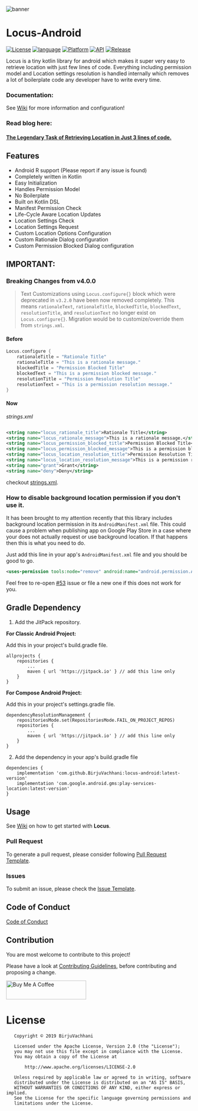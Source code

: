 ![banner](https://github.com/BirjuVachhani/locus-android/blob/master/new_banner.png)

# Locus-Android

[![License](https://img.shields.io/badge/License-Apache%202.0-2196F3.svg?style=for-the-badge)](https://opensource.org/licenses/Apache-2.0)
[![language](https://img.shields.io/github/languages/top/BirjuVachhani/location-extension-android.svg?style=for-the-badge&colorB=f18e33)](https://kotlinlang.org/)
[![Platform](https://img.shields.io/badge/Platform-Android-green.svg?style=for-the-badge)](https://www.android.com/)
[![API](https://img.shields.io/badge/API-16%2B-F44336.svg?style=for-the-badge)](https://android-arsenal.com/api?level=16)
[![Release](https://jitpack.io/v/BirjuVachhani/locus-android.svg?style=flat-square)](https://jitpack.io/BirjuVachhani/locus-android)

Locus is a tiny kotlin library for android which makes it super very easy to retrieve location with just few lines of
code. Everything including permission model and Location settings resolution is handled internally which removes a lot
of boilerplate code any developer have to write every time.

### Documentation:

See [Wiki](https://github.com/BirjuVachhani/locus-android/wiki) for more information and configuration!

### Read blog here:

#### [The Legendary Task of Retrieving Location in Just 3 lines of code.](https://birju.dev/posts/retrieve-location-in-just-3-lines-android/)

## Features

* Android R support (Please report if any issue is found)
* Completely written in Kotlin
* Easy Initialization
* Handles Permission Model
* No Boilerplate
* Built on Kotlin DSL
* Manifest Permission Check
* Life-Cycle Aware Location Updates
* Location Settings Check
* Location Settings Request
* Custom Location Options Configuration
* Custom Rationale Dialog configuration
* Custom Permission Blocked Dialog configuration

## IMPORTANT:

### Breaking Changes from v4.0.0

> Text Customizations using `Locus.configure{}` block which were deprecated in `v3.2.0` have been now removed completely. This means `rationaleText`, `rationaleTitle`, `blockedTitle`, `blockedText`, `resolutionTitle`, and `resolutionText` no longer exist on `Locus.configure{}`. Migration would be to customize/override them from `strings.xml`.

#### Before

```kotlin
Locus.configure {
    rationaleTitle = "Rationale Title"
    rationaleTitle = "This is a rationale message."
    blockedTitle = "Permission Blocked Title"
    blockedText = "This is a permission blocked message."
    resolutionTitle = "Permission Resolution Title"
    resolutionText = "This is a permission resolution message."
}
```

#### Now

*strings.xml*

```xml

<string name="locus_rationale_title">Rationale Title</string>
<string name="locus_rationale_message">This is a rationale message.</string>
<string name="locus_permission_blocked_title">Permission Blocked Title</string>
<string name="locus_permission_blocked_message">This is a permission blocked message.</string>
<string name="locus_location_resolution_title">Permission Resolution Title</string>
<string name="locus_location_resolution_message">This is a permission resolution message.</string>
<string name="grant">Grant</string>
<string name="deny">Deny</string>
```

checkout [strings.xml](https://github.com/BirjuVachhani/locus-android/blob/master/app/src/main/res/values/strings.xml).

### How to disable background location permission if you don't use it.

It has been brought to my attention recently that this library includes background location permission in its `AndroidManifest.xml` file. This could cause a problem when publishing app on Google Play Store in a case where your does not actually request or use background location. If that happens then this is what you need to do.

Just add this line in your app's `AndroidManifest.xml` file and you should be good to go.
```xml
<uses-permission tools:node="remove" android:name="android.permission.ACCESS_BACKGROUND_LOCATION" />
```

Feel free to re-open [#53](https://github.com/BirjuVachhani/locus-android/issues/53) issue or file a new one if this does not work for you.

## Gradle Dependency

1. Add the JitPack repository.

**For Classic Android Project:**

Add this in your project's build.gradle file.

```
allprojects {
    repositories {
        ...
        maven { url 'https://jitpack.io' } // add this line only
    }
}
```

**For Compose Android Project:**

Add this in your project's settings.gradle file.

```
dependencyResolutionManagement {
    repositoriesMode.set(RepositoriesMode.FAIL_ON_PROJECT_REPOS)
    repositories {
        ...
        maven { url 'https://jitpack.io' } // add this line only
    }
}
```

2. Add the dependency in your app's build.gradle file

```
dependencies {
    implementation 'com.github.BirjuVachhani:locus-android:latest-version'
    implementation 'com.google.android.gms:play-services-location:latest-version'
}
```

## Usage

See [Wiki](https://github.com/BirjuVachhani/locus-android/wiki) on how to get started with **Locus**.

### Pull Request

To generate a pull request, please consider
following [Pull Request Template](https://github.com/BirjuVachhani/locus-android/blob/master/PULL_REQUEST_TEMPLATE.md).

### Issues

To submit an issue, please check
the [Issue Template](https://github.com/BirjuVachhani/locus-android/blob/master/ISSUE_TEMPLATE.md).

Code of Conduct
---
[Code of Conduct](https://github.com/BirjuVachhani/locus-android/blob/master/CODE_OF_CONDUCT.md)

## Contribution

You are most welcome to contribute to this project!

Please have a look
at [Contributing Guidelines](https://github.com/BirjuVachhani/locus-android/blob/master/CONTRIBUTING.md), before
contributing and proposing a change.

<a href="https://www.buymeacoffee.com/birjuvachhani" target="_blank"><img src="https://cdn.buymeacoffee.com/buttons/default-blue.png" alt="Buy Me A Coffee" style="height: 51px !important;width: 217px !important;" ></a>

# License

```
   Copyright © 2019 BirjuVachhani

   Licensed under the Apache License, Version 2.0 (the "License");
   you may not use this file except in compliance with the License.
   You may obtain a copy of the License at

       http://www.apache.org/licenses/LICENSE-2.0

   Unless required by applicable law or agreed to in writing, software
   distributed under the License is distributed on an "AS IS" BASIS,
   WITHOUT WARRANTIES OR CONDITIONS OF ANY KIND, either express or implied.
   See the License for the specific language governing permissions and
   limitations under the License.
```

